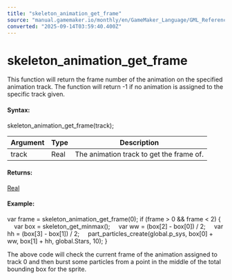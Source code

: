 ```yaml
---
title: "skeleton_animation_get_frame"
source: "manual.gamemaker.io/monthly/en/GameMaker_Language/GML_Reference/Asset_Management/Sprites/Skeletal_Animation/Animation/skeleton_animation_get_frame.htm"
converted: "2025-09-14T03:59:40.400Z"
---
```


# skeleton\_animation\_get\_frame

This function will return the frame number of the animation on the specified animation track. The function will return -1 if no animation is assigned to the specific track given.

#### Syntax:

skeleton\_animation\_get\_frame(track);

| Argument | Type | Description |
| --- | --- | --- |
| track | Real | The animation track to get the frame of. |

#### Returns:

[Real](../../../../../../../../../GameMaker_Language/GML_Overview/Data_Types.md)

#### Example:

var frame = skeleton\_animation\_get\_frame(0);
if (frame > 0 && frame < 2)
{
    var box = skeleton\_get\_minmax();
    var ww = (box\[2\] - box\[0\]) / 2;
    var hh = (box\[3\] - box\[1\]) / 2;
    part\_particles\_create(global.p\_sys, box\[0\] + ww, box\[1\] + hh, global.Stars, 10);
}

The above code will check the current frame of the animation assigned to track 0 and then burst some particles from a point in the middle of the total bounding box for the sprite.